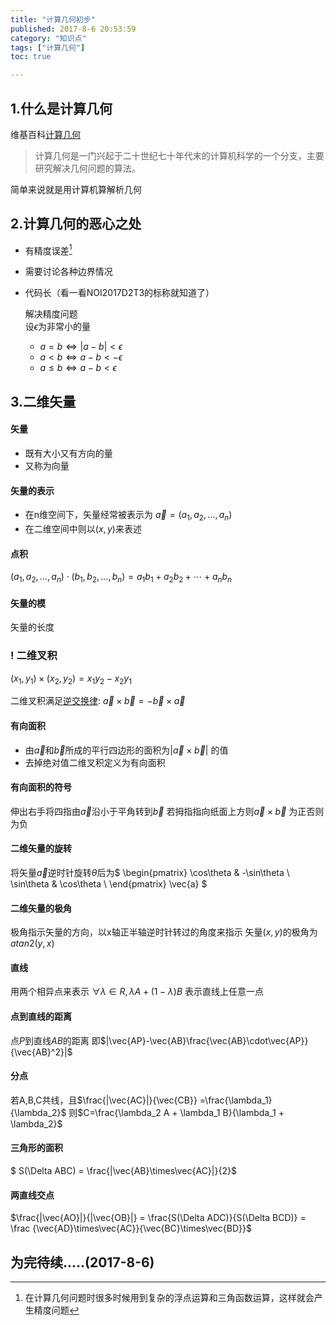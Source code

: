 ```yaml
---
title: "计算几何初步"
published: 2017-8-6 20:53:59
category: "知识点"
tags: ["计算几何"]
toc: true

---
```


## 1.什么是计算几何

维基百科[计算几何](https://zh.wikipedia.org/wiki/%E8%AE%A1%E7%AE%97%E5%87%A0%E4%BD%95)  

>计算几何是一门兴起于二十世纪七十年代末的计算机科学的一个分支，主要研究解决几何问题的算法。
<!--more-->
简单来说就是用计算机算解析几何

## 2.计算几何的恶心之处

- 有精度误差[^1]
- 需要讨论各种边界情况
- 代码长（看一看NOI2017D2T3的标称就知道了）

    解决精度问题  
    设$\epsilon$为非常小的量
    -  $a=b \Leftrightarrow |a-b|< \epsilon$
    -  $a< b \Leftrightarrow a-b < -\epsilon$
    -  $a\leq b \Leftrightarrow a - b < \epsilon$

## 3.二维矢量

#### 矢量
- 既有大小又有方向的量
- 又称为向量

#### 矢量的表示
- 在n维空间下，矢量经常被表示为 $\vec{a}=(a_1,a_2,\ldots,a_n)$
- 在二维空间中则以$(x,y)$来表述

#### 点积
$(a_1,a_2,\ldots,a_n)\cdot(b_1,b_2,\ldots,b_n) = a_1 b_1 + a_2 b_2+\cdots+ a_n b_n$

#### 矢量的模

矢量的长度

### ! 二维叉积

$(x_1,y_1)\times(x_2,y_2) = x_1 y_2 - x_2 y_1$

二维叉积满足[逆交换律](https://zh.wikipedia.org/wiki/%E5%8F%8D%E4%BA%A4%E6%8F%9B%E5%BE%8B): $\vec{a}\times\vec{b} = - \vec{b}\times\vec{a}$

#### 有向面积

- 由$\vec{a}$和$\vec{b}$所成的平行四边形的面积为$|\vec{a}\times\vec{b}|$ 的值
- 去掉绝对值二维叉积定义为有向面积

#### 有向面积的符号
伸出右手将四指由$\vec{a}$沿小于平角转到$\vec{b}$ 若拇指指向纸面上方则$\vec{a}\times\vec{b}$ 为正否则为负

#### 二维矢量的旋转
将矢量$\vec{a}$逆时针旋转$\theta$后为$ \begin{pmatrix} \cos\theta & -\sin\theta \\ \sin\theta & \cos\theta \\ \end{pmatrix} \vec{a} $
#### 二维矢量的极角

极角指示矢量的方向，以x轴正半轴逆时针转过的角度来指示
矢量$(x,y)$的极角为$atan2(y,x)$

#### 直线
用两个相异点来表示
$\forall\lambda \in R,\lambda A +(1-\lambda)B$
表示直线上任意一点

#### 点到直线的距离
点$P$到直线$AB$的距离
即$|\vec{AP}-\vec{AB}\frac{\vec{AB}\cdot\vec{AP}}{\vec{AB}^2}|$

#### 分点
若A,B,C共线，且$\frac{|\vec{AC}|}{\vec{CB}} =\frac{\lambda_1}{\lambda_2}$
则$C=\frac{\lambda_2 A + \lambda_1 B}{\lambda_1 + \lambda_2}$

#### 三角形的面积
$ S(\Delta ABC) = \frac{|\vec{AB}\times\vec{AC}|}{2}$

#### 两直线交点

$\frac{|\vec{AO}|}{|\vec{OB}|} = \frac{S(\Delta ADC)}{S(\Delta BCD)} = \frac {\vec{AD}\times\vec{AC}}{\vec{BC}\times\vec{BD}}$

## 为完待续.....(2017-8-6)





[^1]: 在计算几何问题时很多时候用到复杂的浮点运算和三角函数运算，这样就会产生精度问题
